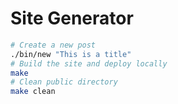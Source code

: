 # Site Generator

```bash
# Create a new post
./bin/new "This is a title"
# Build the site and deploy locally
make
# Clean public directory
make clean
```